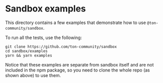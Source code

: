 # Sandbox examples

This directory contains a few examples that demonstrate how to use `@ton-community/sandbox`.

To run all the tests, use the following:
```
git clone https://github.com/ton-community/sandbox
cd sandbox/examples
yarn && yarn examples
```

Notice that these examples are separate from sandbox itself and are not included in the npm package, so you need to clone the whole repo (as shown above) to use them.